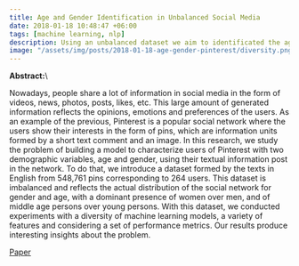 ```yaml
---
title: Age and Gender Identification in Unbalanced Social Media
date: 2018-01-18 10:48:47 +06:00
tags: [machine learning, nlp]
description: Using an unbalanced dataset we aim to identificated the age and the gender from a group of users.
image: "/assets/img/posts/2018-01-18-age-gender-pinterest/diversity.png"
---
```


**Abstract:**\

Nowadays, people share a lot of information in social media in the form of videos, news, photos, posts, likes, etc. This large amount of generated information reflects the opinions, emotions and preferences of the users. As an example of the previous, Pinterest is a popular social network where the users show their interests in the form of pins, which are information units formed by a short text comment and an image. In this research, we study the problem of building a model to characterize users of Pinterest with two demographic variables, age and gender, using their textual information post in the network. To do that, we introduce a dataset formed by the texts in English from 548,761 pins corresponding to 264 users. This dataset is imbalanced and reflects the actual distribution of the social network for gender and age, with a dominant presence of women over men, and of middle age persons over young persons. With this dataset, we conducted experiments with a diversity of machine learning models, a variety of features and considering a set of performance metrics. Our results produce interesting insights about the problem.

<a href="https://ieeexplore.ieee.org/document/8673125" target="_blank" rel="noopener">Paper</a>